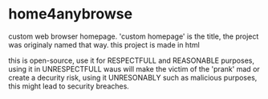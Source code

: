 # home4anybrowse
custom web browser homepage.
'custom homepage' is the title, the project was originaly named that way.
this project is made in html

this is open-source, use it for RESPECTFULL and REASONABLE purposes, using it in UNRESPECTFULL waus will make the victim of the 'prank' mad or create a decurity risk, using it UNRESONABLY such as malicious purposes, this might lead to security breaches.
